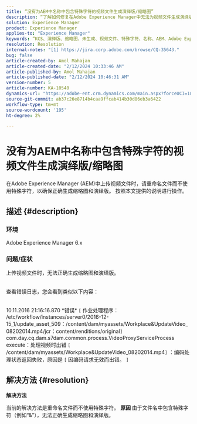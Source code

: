 ```yaml
---
title: “没有为AEM中名称中包含特殊字符的视频文件生成演绎版/缩略图”
description: “了解如何修复在Adobe Experience Manager中无法为视频文件生成演绎版/缩略图的问题。”
solution: Experience Manager
product: Experience Manager
applies-to: "Experience Manager"
keywords: “KCS、演绎版、缩略图、未生成、视频文件、特殊字符、名称、AEM、Adobe Experience Manager”
resolution: Resolution
internal-notes: "[1] https://jira.corp.adobe.com/browse/CQ-35643."
bug: false
article-created-by: Amol Mahajan
article-created-date: "2/12/2024 10:33:46 AM"
article-published-by: Amol Mahajan
article-published-date: "2/12/2024 10:46:31 AM"
version-number: 5
article-number: KA-10540
dynamics-url: "https://adobe-ent.crm.dynamics.com/main.aspx?forceUCI=1&pagetype=entityrecord&etn=knowledgearticle&id=2d5bf62d-92c9-ee11-9079-6045bd006b4b"
source-git-commit: ab37c26e8714b4caa9ffcab414b30d86eb3a6422
workflow-type: tm+mt
source-wordcount: '195'
ht-degree: 2%

---
```


# 没有为AEM中名称中包含特殊字符的视频文件生成演绎版/缩略图


在Adobe Experience Manager (AEM)中上传视频文件时，请重命名文件而不使用特殊字符，以确保正确生成缩略图和演绎版。 按照本文提供的说明进行操作。

## 描述 {#description}


### <b>环境</b>

Adobe Experience Manager 6.x



### <b>问题/症状</b>

上传视频文件时，无法正确生成缩略图和演绎版。

<br>查看错误日志，您会看到类似以下内容：

<br>10.11.2016 21:16:16.870 \*错误\* `[` 作业处理程序： /etc/workflow/instances/server0/2016-12-15_1/update_asset_509：/content/dam/myassets/Workplace&amp;UpdateVideo_08202014.mp4/jcr：content/renditions/original`]`  com.day.cq.dam.s7dam.common.process.VideoProxyServiceProcess execute：处理视频时出错 `[` /content/dam/myassets/Workplace&amp;UpdateVideo_08202014.mp4`]`  ：编码处理状态返回失败，原因是 `[` 因编码请求无效而出错。 `]`

## 解决方法 {#resolution}


<b>解决方法</b>

当前的解决方法是重命名文件而不使用特殊字符。
<b>原因 </b>
由于文件名中包含特殊字符（例如“&amp;”），无法正确生成缩略图和演绎版。
